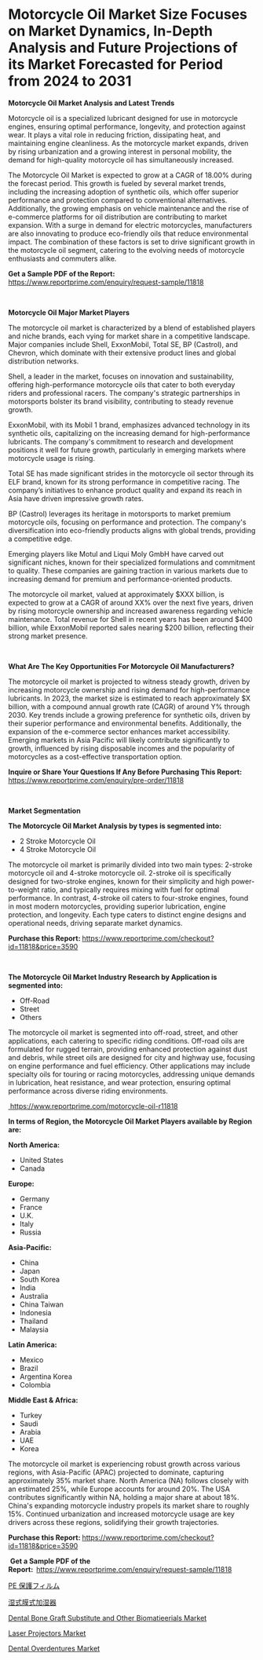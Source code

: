 <p><h1>Motorcycle Oil Market Size Focuses on Market Dynamics, In-Depth Analysis and Future Projections of its Market Forecasted for Period from 2024 to 2031</h1></p><p><strong>Motorcycle Oil Market Analysis and Latest Trends</strong></p>
<p><p>Motorcycle oil is a specialized lubricant designed for use in motorcycle engines, ensuring optimal performance, longevity, and protection against wear. It plays a vital role in reducing friction, dissipating heat, and maintaining engine cleanliness. As the motorcycle market expands, driven by rising urbanization and a growing interest in personal mobility, the demand for high-quality motorcycle oil has simultaneously increased.</p><p>The Motorcycle Oil Market is expected to grow at a CAGR of 18.00% during the forecast period. This growth is fueled by several market trends, including the increasing adoption of synthetic oils, which offer superior performance and protection compared to conventional alternatives. Additionally, the growing emphasis on vehicle maintenance and the rise of e-commerce platforms for oil distribution are contributing to market expansion. With a surge in demand for electric motorcycles, manufacturers are also innovating to produce eco-friendly oils that reduce environmental impact. The combination of these factors is set to drive significant growth in the motorcycle oil segment, catering to the evolving needs of motorcycle enthusiasts and commuters alike.</p></p>
<p><strong>Get a Sample PDF of the Report:&nbsp;</strong> <a href="https://www.reportprime.com/enquiry/request-sample/11818">https://www.reportprime.com/enquiry/request-sample/11818</a></p>
<p>&nbsp;</p>
<p><strong>Motorcycle Oil Major Market Players</strong></p>
<p><p>The motorcycle oil market is characterized by a blend of established players and niche brands, each vying for market share in a competitive landscape. Major companies include Shell, ExxonMobil, Total SE, BP (Castrol), and Chevron, which dominate with their extensive product lines and global distribution networks. </p><p>Shell, a leader in the market, focuses on innovation and sustainability, offering high-performance motorcycle oils that cater to both everyday riders and professional racers. The company's strategic partnerships in motorsports bolster its brand visibility, contributing to steady revenue growth. </p><p>ExxonMobil, with its Mobil 1 brand, emphasizes advanced technology in its synthetic oils, capitalizing on the increasing demand for high-performance lubricants. The company's commitment to research and development positions it well for future growth, particularly in emerging markets where motorcycle usage is rising.</p><p>Total SE has made significant strides in the motorcycle oil sector through its ELF brand, known for its strong performance in competitive racing. The company’s initiatives to enhance product quality and expand its reach in Asia have driven impressive growth rates.</p><p>BP (Castrol) leverages its heritage in motorsports to market premium motorcycle oils, focusing on performance and protection. The company's diversification into eco-friendly products aligns with global trends, providing a competitive edge.</p><p>Emerging players like Motul and Liqui Moly GmbH have carved out significant niches, known for their specialized formulations and commitment to quality. These companies are gaining traction in various markets due to increasing demand for premium and performance-oriented products.</p><p>The motorcycle oil market, valued at approximately $XXX billion, is expected to grow at a CAGR of around XX% over the next five years, driven by rising motorcycle ownership and increased awareness regarding vehicle maintenance. Total revenue for Shell in recent years has been around $400 billion, while ExxonMobil reported sales nearing $200 billion, reflecting their strong market presence.</p></p>
<p>&nbsp;</p>
<p><strong>What Are The Key Opportunities For Motorcycle Oil Manufacturers?</strong></p>
<p><p>The motorcycle oil market is projected to witness steady growth, driven by increasing motorcycle ownership and rising demand for high-performance lubricants. In 2023, the market size is estimated to reach approximately $X billion, with a compound annual growth rate (CAGR) of around Y% through 2030. Key trends include a growing preference for synthetic oils, driven by their superior performance and environmental benefits. Additionally, the expansion of the e-commerce sector enhances market accessibility. Emerging markets in Asia Pacific will likely contribute significantly to growth, influenced by rising disposable incomes and the popularity of motorcycles as a cost-effective transportation option.</p></p>
<p><strong>Inquire or Share Your Questions If Any Before Purchasing This Report:</strong> <a href="https://www.reportprime.com/enquiry/pre-order/11818">https://www.reportprime.com/enquiry/pre-order/11818</a></p>
<p>&nbsp;</p>
<p><strong>Market Segmentation</strong></p>
<p><strong>The Motorcycle Oil Market Analysis by types is segmented into:</strong></p>
<p><ul><li>2 Stroke Motorcycle Oil</li><li>4 Stroke Motorcycle Oil</li></ul></p>
<p><p>The motorcycle oil market is primarily divided into two main types: 2-stroke motorcycle oil and 4-stroke motorcycle oil. 2-stroke oil is specifically designed for two-stroke engines, known for their simplicity and high power-to-weight ratio, and typically requires mixing with fuel for optimal performance. In contrast, 4-stroke oil caters to four-stroke engines, found in most modern motorcycles, providing superior lubrication, engine protection, and longevity. Each type caters to distinct engine designs and operational needs, driving separate market dynamics.</p></p>
<p><strong>Purchase this Report:&nbsp;</strong><a href="https://www.reportprime.com/checkout?id=11818&price=3590">https://www.reportprime.com/checkout?id=11818&price=3590</a></p>
<p>&nbsp;</p>
<p><strong>The Motorcycle Oil Market Industry Research by Application is segmented into:</strong></p>
<p><ul><li>Off-Road</li><li>Street</li><li>Others</li></ul></p>
<p><p>The motorcycle oil market is segmented into off-road, street, and other applications, each catering to specific riding conditions. Off-road oils are formulated for rugged terrain, providing enhanced protection against dust and debris, while street oils are designed for city and highway use, focusing on engine performance and fuel efficiency. Other applications may include specialty oils for touring or racing motorcycles, addressing unique demands in lubrication, heat resistance, and wear protection, ensuring optimal performance across diverse riding environments.</p></p>
<p><a href="https://www.reportprime.com/motorcycle-oil-r11818">&nbsp;https://www.reportprime.com/motorcycle-oil-r11818</a></p>
<p><strong>In terms of Region, the Motorcycle Oil Market Players available by Region are:</strong></p>
<p>
    <p> <strong> North America: </strong>
        <ul>
            <li>United States</li>
            <li>Canada</li>
        </ul>
        </p> 
    <p> <strong> Europe: </strong>
        <ul>
            <li>Germany</li>
            <li>France</li>
            <li>U.K.</li>
            <li>Italy</li>
            <li>Russia</li>
        </ul>
        </p> 
    <p> <strong> Asia-Pacific: </strong>
        <ul>
            <li>China</li>
            <li>Japan</li>
            <li>South Korea</li>
            <li>India</li>
            <li>Australia</li>
            <li>China Taiwan</li>
            <li>Indonesia</li>
            <li>Thailand</li>
            <li>Malaysia</li>
        </ul>
        </p> 
    <p> <strong> Latin America: </strong>
        <ul>
            <li>Mexico</li>
            <li>Brazil</li>
            <li>Argentina Korea</li>
            <li>Colombia</li>
        </ul>
        </p> 
    <p> <strong> Middle East & Africa: </strong>
        <ul>
            <li>Turkey</li>
            <li>Saudi</li>
            <li>Arabia</li>
            <li>UAE</li>
            <li>Korea</li>
        </ul>
    </p>
    </p>
<p><p>The motorcycle oil market is experiencing robust growth across various regions, with Asia-Pacific (APAC) projected to dominate, capturing approximately 35% market share. North America (NA) follows closely with an estimated 25%, while Europe accounts for around 20%. The USA contributes significantly within NA, holding a major share at about 18%. China's expanding motorcycle industry propels its market share to roughly 15%. Continued urbanization and increased motorcycle usage are key drivers across these regions, solidifying their growth trajectories.</p></p>
<p><strong>Purchase this Report: </strong><a href="https://www.reportprime.com/checkout?id=11818&price=3590">https://www.reportprime.com/checkout?id=11818&price=3590</a></p>
<p>&nbsp;<strong>Get a Sample PDF of the Report:&nbsp;&nbsp;</strong><a href="https://www.reportprime.com/enquiry/request-sample/11818">https://www.reportprime.com/enquiry/request-sample/11818</a></p>
<p><strong></strong></p>
<p><p><a href="https://medium.com/@mandysw5k1a/%E3%82%B0%E3%83%AD%E3%83%BC%E3%83%90%E3%83%ABpe%E4%BF%9D%E8%AD%B7%E3%83%95%E3%82%A3%E3%83%AB%E3%83%A0%E5%B8%82%E5%A0%B4%E3%81%AE%E5%B8%82%E5%A0%B4%E5%8B%95%E5%90%91-%E4%BA%88%E6%B8%AC%E3%81%A8%E5%88%86%E6%9E%90-2024%E5%B9%B4-2031%E5%B9%B4-1356126025e5">PE 保護フィルム</a></p><p><a href="https://medium.com/@mandysw5k1a/%E6%B9%BF%E8%86%9C%E5%8A%A0%E6%B9%BF%E5%99%A8%E5%B8%82%E5%A0%B4%E3%83%AC%E3%83%9D%E3%83%BC%E3%83%88-%E8%A3%BD%E5%93%81%E3%82%BF%E3%82%A4%E3%83%97%E5%88%A5-%E6%9C%89%E6%A9%9F%E6%B9%BF%E8%86%9C-%E7%84%A1%E6%A9%9F%E6%B9%BF%E8%86%9C-%E3%81%9D%E3%81%AE%E4%BB%96-%E7%94%A8%E9%80%94%E5%88%A5-%E4%BD%9C%E6%A5%AD%E5%A0%B4-%E3%82%AA%E3%83%95%E3%82%A3%E3%82%B9-%E3%81%9D%E3%81%AE%E4%BB%96-%E5%9C%B0%E5%9F%9F%E5%88%A5-2024%E5%B9%B4-2031%E5%B9%B4-c92703d7d94f">湿式膜式加湿器</a></p><p><a href="https://issuu.com/reportprime-2/docs/dental-bone-graft-substitute-and-ot_12eb736de1fa59">Dental Bone Graft Substitute and Other Biomatieerials Market</a></p><p><a href="https://medium.com/@felipestehr/laser-projectors-market-overview-global-market-trends-and-future-prospects-from-2024-to-2031-32bd24be838b">Laser Projectors Market</a></p><p><a href="https://issuu.com/reportprime-2/docs/dental-overdentures-market-size-203_7694037383497d">Dental Overdentures Market</a></p></p>